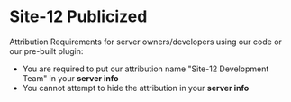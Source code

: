 # Site-12 Publicized

Attribution Requirements for server owners/developers using our code or our pre-built plugin:
- You are required to put our attribution name "Site-12 Development Team" in your **server info**
- You cannot attempt to hide the attribution in your **server info**

